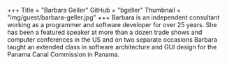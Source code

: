 +++
Title = "Barbara Geller"
GitHub = "bgeller"
Thumbnail = "img/guest/barbara-geller.jpg"
+++
Barbara is an independent consultant working as a programmer and software developer for over 25 years. She has been a featured speaker at more than a dozen trade shows and computer conferences in the US and on two separate occasions Barbara taught an extended class in software architecture and GUI design for the Panama Canal Commission in Panama.